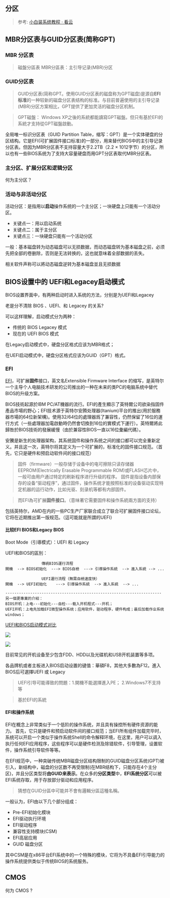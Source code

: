 

## 分区



> 参考:  [小白装系统教程 · 看云](https://www.kancloud.cn/digest/system "小白装系统教程 · 看云")







## MBR分区表与GUID分区表(简称GPT)



### MBR 分区表



> 磁盤分區表
> MBR分區表：主引导记录(MBR)分区







### GUID分区表



> GUID分区表(简称GPT。使用GUID分区表的磁盘称为GPT磁盘)是源自**EFI标准**的一种较新的磁盘分区表结构的标准。与目前普遍使用的主引导记录(MBR)分区方案相比，GPT提供了更加灵活的磁盘分区机制。







> GPT磁盤：
> Windows XP之後的系統都能讀寫GPT磁盤。但只有基於EFI的系統才支持從GPT磁盤啟動。





全局唯一标识分区表（GUID Partition Table，缩写：GPT）是一个实体硬盘的分区结构。它是EFI(可扩展固件接口标准)的一部分，用来替代BIOS中的主引导记录分区表。但因为MBR分区表不支持容量大于2.2TB（2.2 × 1012字节）的分区，所以也有一些BIOS系统为了支持大容量硬盘而用GPT分区表取代MBR分区表。





### 主分区、扩展分区和逻辑分区



何为主分区？ 



### 活动与非活动分区



活动分区：是指用以**启动**操作系统的一个主分区；一块硬盘上只能有一个活动分区。

- 关键点一：用以启动系统
- 关键点二：属于主分区
- 关键点三：一块硬盘只能有一个活动分区



一般：基本磁盘转为动态磁盘可以无损数据，而动态磁盘转为基本磁盘之前，必须先把全部的卷删除，否则是无法转换的，这也就意味着全部数据的丢失。



相关软件声称可以將动态磁盘逆转为基本磁盘並且无损数据 







## BIOS设置中的 UEFI和Legacey启动模式



BIOS设置界面中，有两种启动时进入系统的方法，分别是为UEFI和Legacey



老是分不清除 BIOS 、UEFI、和 Legacey 的关系? 

可以这样理解，启动模式分为两种：

- 传统的 BIOS Legacey 模式
- 现在的 UEFI BIOS 模式



在Legacy启动模式中，硬盘分区格式应该为MBR格式；

在UEFI启动模式中，硬盘分区格式应该为GUID（GPT）格式。





### EFI
[EFI](http://baike.baidu.com/view/112215.htm "以下大部份內容來自此百科文檔")，可扩展**固件**接口，英文名Extensible Firmware Interface 的缩写，是英特尔一个主导个人电脑技术研发的公司推出的一种在未来的类PC的电脑系统中替代BIOS的升级方案。

BIOS技術起源於IBM PC/AT機器的流行。EFI的產生顯示了英特爾公司欲染指固件產品市場的野心；EFI技术源于英特尔安腾处理器(Itanium)平台的推出(用於服務器市場的64位新架構)。使用32/64位的處理器爲了兼容性，仍然保留了16位的運行方式（一些處理器加電啟動時仍然會切換到16位的實模式下運行）。英特爾將此歸咎於BIOS技術的發展緩慢（由於兼容性BIOS一直以16位彙編代碼）。

安騰是新生的处理器架构，其系统固件和操作系统之间的接口都可以完全重新定义。并且这一次，英特尔将其定义为一个可扩展的，标准化的固件接口规范。（首先，它只是硬件和预启动软件间的接口规范）


> 固件（firmware）一般存储于设备中的电可擦除只读存储器EEPROM(Electrically Erasable Programmable ROM)或FLASH芯片中，一般可由用户通过特定的刷新程序进行升级的程序。
> 固件是指设备内部保存的设备“驱动程序”，通过固件，操作系统才能按照标准的设备驱动实现特定机器的运行动作，比如光驱、刻录机等都有内部固件。

> 而EFI為可扩展**固件接口**。（意味著它需要固件和操作系統兩方面的支持）

包括英特尔，AMD在内的一些PC生产厂家联合成立了联合可扩展固件接口论坛，它将在近期推出第一版规范。（這可能就是所謂的UEFI）




#### 比较EFI BIOS和Legacy BIOS

Boot Mode（引導模式）：UEFI 和 Legacy

UEFI和BIOS的區別：
```
                傳統BIOS運行流程
開機  --> BIOS初始化  ---> BIOS自檢  ---> 引導操作系統  --> 進入系統 --> ...

                UEFI運行流程（無需自檢速度快）
開機  --> UEFI初始化    ---> 引導操作系統  --> 進入系統  --> ...

---------------------------------------------------------------------
另一個更專業的介紹：
BIOS开机：上电---初始化---自检---载入开机程式---开机；
UEFI开机：上电先加载EFI微型操作系统；应用软件，驱动程序，硬件构成；最后加载作业系统windows；
```





[UEFI和BIOS启动模式对比](http://www.upanok.com/jiaocheng/115.html)


![](http://www.upanok.com/d/file/image001.jpg)


![](http://www.upanok.com/d/file/image002.jpg)


目前常见的开机设备至少包含FDD、HDD以及光碟机和USB开机装置等多项。

各品牌机或者主板进入BIOS启动设置的键值：華碩F8，其他大多數為F12。進入BIOS后可選擇UEFI 或 Legacy

> UEFI引导可能導致的問題：1.開機不能選擇進入PE； 2.Windows7不支持等

> 基於EFI的系統



#### EFI和操作系统

EFI在概念上非常类似于一个低阶的操作系统，并且具有操控所有硬件资源的能力。
首先，它只是硬件和预启动软件间的接口规范；当EFI所有组件加载完毕时，系统可以开启一个类似于操作系统Shell的命令解释环境，在这里，用户可以调入执行任何EFI应用程序，这些程序可以是硬件检测及除错软件，引导管理，设置软件，操作系统引导软件等等。

在EFI规范中，一种突破传统MBR磁盘分区结构限制的GUID磁盘分区系统(GPT)被引入，新结构中，磁盘的分区数不再受限制(在MBR结构下，只能存在4个主分区)，并且分区类型将**由GUID来表示**。在众多的**分区类型**中，**EFI系统分区**可以被EFI系统存取，用于存放部分驱动和应用程序。

> 猜想在GUID分區中可能并不會有邏輯分區這種名稱。


一般认为，EFI由以下几个部分组成：

- Pre-EFI初始化模块
- EFI驱动执行环境
- EFI驱动程序
- 兼容性支持模块(CSM)
- EFI高层应用
- GUID 磁盘分区

其中CSM是在x86平台EFI系统中的一个特殊的模块，它将为不具备EFI引导能力的操作系统提供类似于传统BIOS的系统服务。





## CMOS

何为  CMOS ? 

